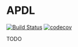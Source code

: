 # APDL

[![Build Status](https://travis-ci.org/SnipyJulmy/APDL.svg?branch=master)](https://travis-ci.org/SnipyJulmy/APDL)
[![codecov](https://codecov.io/gh/SnipyJulmy/APDL/branch/master/graph/badge.svg)](https://codecov.io/gh/SnipyJulmy/APDL)

TODO
